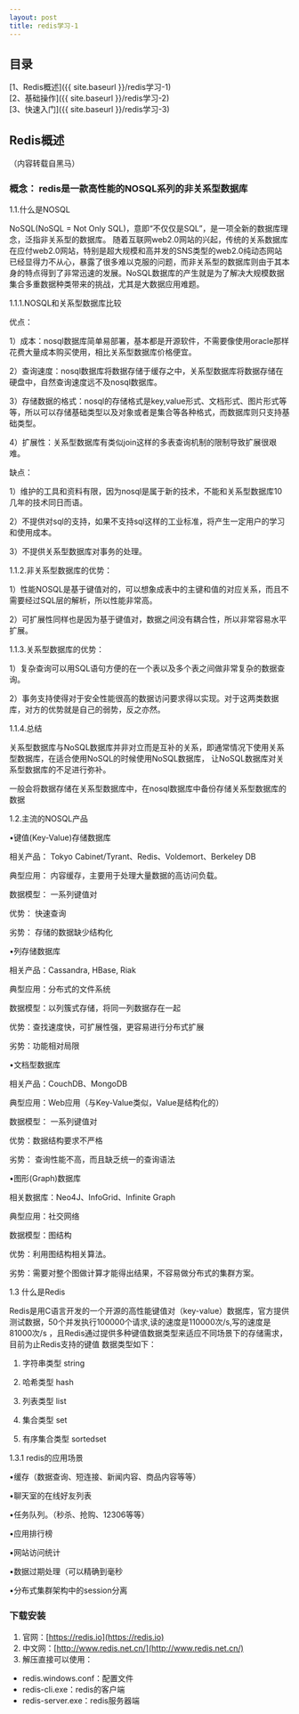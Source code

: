 ```yaml
---
layout: post
title: redis学习-1
---
```


## 目录
[1、Redis概述]({{ site.baseurl }}/redis学习-1)  
[2、基础操作]({{ site.baseurl }}/redis学习-2)  
[3、快速入门]({{ site.baseurl }}/redis学习-3)  

## Redis概述
（内容转载自黑马）
### 概念： redis是一款高性能的NOSQL系列的非关系型数据库

1.1.什么是NOSQL

NoSQL(NoSQL = Not Only SQL)，意即“不仅仅是SQL”，是一项全新的数据库理念，泛指非关系型的数据库。
随着互联网web2.0网站的兴起，传统的关系数据库在应付web2.0网站，特别是超大规模和高并发的SNS类型的web2.0纯动态网站已经显得力不从心，暴露了很多难以克服的问题，而非关系型的数据库则由于其本身的特点得到了非常迅速的发展。NoSQL数据库的产生就是为了解决大规模数据集合多重数据种类带来的挑战，尤其是大数据应用难题。

1.1.1.NOSQL和关系型数据库比较

优点：

1）成本：nosql数据库简单易部署，基本都是开源软件，不需要像使用oracle那样花费大量成本购买使用，相比关系型数据库价格便宜。

2）查询速度：nosql数据库将数据存储于缓存之中，关系型数据库将数据存储在硬盘中，自然查询速度远不及nosql数据库。

3）存储数据的格式：nosql的存储格式是key,value形式、文档形式、图片形式等等，所以可以存储基础类型以及对象或者是集合等各种格式，而数据库则只支持基础类型。

4）扩展性：关系型数据库有类似join这样的多表查询机制的限制导致扩展很艰难。

缺点：

1）维护的工具和资料有限，因为nosql是属于新的技术，不能和关系型数据库10几年的技术同日而语。

2）不提供对sql的支持，如果不支持sql这样的工业标准，将产生一定用户的学习和使用成本。

3）不提供关系型数据库对事务的处理。

1.1.2.非关系型数据库的优势：

1）性能NOSQL是基于键值对的，可以想象成表中的主键和值的对应关系，而且不需要经过SQL层的解析，所以性能非常高。

2）可扩展性同样也是因为基于键值对，数据之间没有耦合性，所以非常容易水平扩展。

1.1.3.关系型数据库的优势：

1）复杂查询可以用SQL语句方便的在一个表以及多个表之间做非常复杂的数据查询。

2）事务支持使得对于安全性能很高的数据访问要求得以实现。对于这两类数据库，对方的优势就是自己的弱势，反之亦然。

1.1.4.总结

关系型数据库与NoSQL数据库并非对立而是互补的关系，即通常情况下使用关系型数据库，在适合使用NoSQL的时候使用NoSQL数据库，
让NoSQL数据库对关系型数据库的不足进行弥补。

一般会将数据存储在关系型数据库中，在nosql数据库中备份存储关系型数据库的数据

1.2.主流的NOSQL产品

•键值(Key-Value)存储数据库

相关产品： Tokyo Cabinet/Tyrant、Redis、Voldemort、Berkeley DB

典型应用： 内容缓存，主要用于处理大量数据的高访问负载。 

数据模型： 一系列键值对

优势： 快速查询

劣势： 存储的数据缺少结构化

•列存储数据库

相关产品：Cassandra, HBase, Riak

典型应用：分布式的文件系统

数据模型：以列簇式存储，将同一列数据存在一起

优势：查找速度快，可扩展性强，更容易进行分布式扩展

劣势：功能相对局限

•文档型数据库

相关产品：CouchDB、MongoDB

典型应用：Web应用（与Key-Value类似，Value是结构化的）

数据模型： 一系列键值对

优势：数据结构要求不严格

劣势： 查询性能不高，而且缺乏统一的查询语法

•图形(Graph)数据库

相关数据库：Neo4J、InfoGrid、Infinite Graph

典型应用：社交网络

数据模型：图结构

优势：利用图结构相关算法。

劣势：需要对整个图做计算才能得出结果，不容易做分布式的集群方案。

1.3 什么是Redis

Redis是用C语言开发的一个开源的高性能键值对（key-value）数据库，官方提供测试数据，50个并发执行100000个请求,读的速度是110000次/s,写的速度是81000次/s ，且Redis通过提供多种键值数据类型来适应不同场景下的存储需求，目前为止Redis支持的键值
数据类型如下：

1) 字符串类型 string

2) 哈希类型 hash

3) 列表类型 list

4) 集合类型 set

5) 有序集合类型 sortedset

1.3.1 redis的应用场景

•缓存（数据查询、短连接、新闻内容、商品内容等等）

•聊天室的在线好友列表

•任务队列。（秒杀、抢购、12306等等）

•应用排行榜

•网站访问统计

•数据过期处理（可以精确到毫秒

•分布式集群架构中的session分离


### 下载安装
1. 官网：[https://redis.io](https://redis.io)
2. 中文网：[http://www.redis.net.cn/](http://www.redis.net.cn/)
3. 解压直接可以使用：
* redis.windows.conf：配置文件
* redis-cli.exe：redis的客户端
* redis-server.exe：redis服务器端

